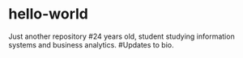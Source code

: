 # hello-world
Just another repository
#24 years old, student studying information systems and business analytics.
#Updates to bio.
